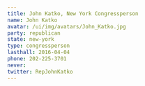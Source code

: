 ```yaml
---
title: John Katko, New York Congressperson
name: John Katko
avatar: /ui/img/avatars/John_Katko.jpg
party: republican
state: new-york
type: congressperson
lasthall: 2016-04-04
phone: 202-225-3701
never: 
twitter: RepJohnKatko
---
```


